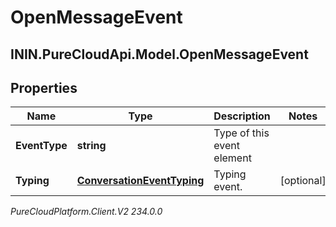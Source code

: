 # OpenMessageEvent

## ININ.PureCloudApi.Model.OpenMessageEvent

## Properties

|Name | Type | Description | Notes|
|------------ | ------------- | ------------- | -------------|
| **EventType** | **string** | Type of this event element | |
| **Typing** | [**ConversationEventTyping**](ConversationEventTyping) | Typing event. | [optional] |



_PureCloudPlatform.Client.V2 234.0.0_
